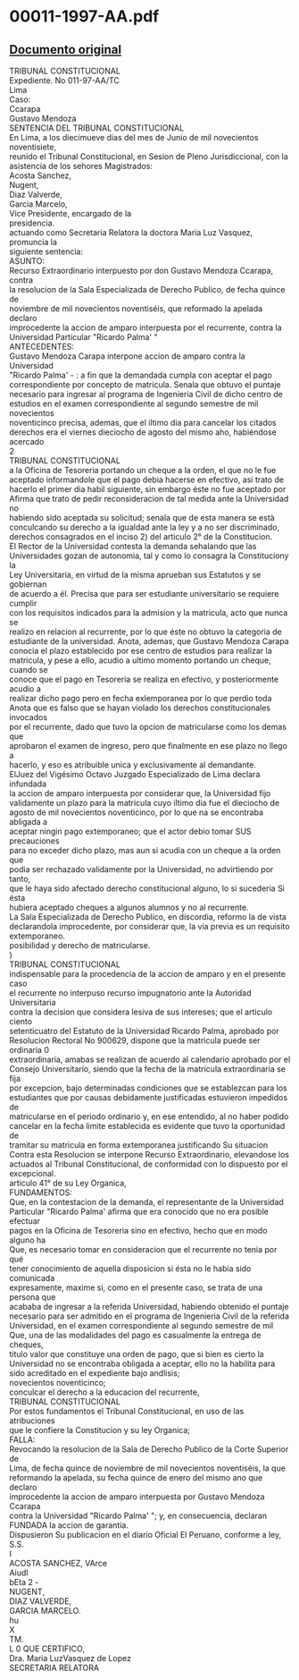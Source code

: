 
00011-1997-AA.pdf
=================
  
[Documento original](https://tc.gob.pe/jurisprudencia/1997/00011-1997-AA.pdf)  
---  
  
TRIBUNAL CONSTITUCIONAL  
Expediente. No 011-97-AA/TC  
Lima  
Caso:  
Ccarapa  
Gustavo Mendoza  
SENTENCIA DEL TRIBUNAL CONSTITUCIONAL  
En Lima, a los diecimueve dias del mes de Junio de mil novecientos noventisiete,  
reunido el Tribunal Constitucional, en Sesion de Pleno Jurisdiccional, con la  
asistencia de los sehores Magistrados:  
Acosta Sanchez,  
Nugent,  
Diaz Valverde,  
Garcia Marcelo,  
Vice Presidente, encargado de la  
presidencia.  
actuando como Secretaria Relatora la doctora Maria Luz Vasquez, promuncia la  
siguiente sentencia:  
ASUNTO:  
Recurso Extraordinario interpuesto por don Gustavo Mendoza Ccarapa, contra  
la resolucion de la Sala Especializada de Derecho Publico, de fecha quince de  
noviembre de mil novecientos noventiséis, que reformado la apelada declaro  
improcedente la accion de amparo interpuesta por el recurrente, contra la  
Universidad Particular "Ricardo Palma' "  
ANTECEDENTES:  
Gustavo Mendoza Carapa interpone accion de amparo contra la Universidad  
"Ricardo Palma' - : a fin que la demandada cumpla con aceptar el pago  
correspondiente por concepto de matricula. Senala que obtuvo el puntaje  
necesario para ingresar al programa de Ingenieria Civil de dicho centro de  
estudios en el examen correspondiente al segundo semestre de mil novecientos  
noventicinco precisa, ademas, que el iltimo dia para cancelar los citados  
derechos era el viernes dieciocho de agosto del mismo aho, habiéndose acercado  
2  
TRIBUNAL CONSTITUCIONAL  
a la Oficina de Tesoreria portando un cheque a la orden, el que no le fue  
aceptado informandole que el pago debia hacerse en efectivo, asi trato de  
hacerlo el primer dia habil siguiente, sin embargo éste no fue aceptado por  
Afirma que trato de pedir reconsideracion de tal medida ante la Universidad no  
habiendo sido aceptada su solicitud; senala que de esta manera se està  
conculcando su derecho a la igualdad ante la ley y a no ser discriminado,  
derechos consagrados en el inciso 2) del articulo 2° de la Constitucion.  
El Rector de la Universidad contesta la demanda sehalando que las  
Universidades gozan de autonomia, tal y como lo consagra la Constituciony la  
Ley Universitaria, en virtud de la misma aprueban sus Estatutos y se gobiernan  
de acuerdo a él. Precisa que para ser estudiante universitario se requiere cumplir  
con los requisitos indicados para la admision y la matricula, acto que nunca se  
realizo en relacion al recurrente, por lo que éste no obtuvo la categoria de  
estudiante de la universidad. Anota, ademas, que Gustavo Mendoza Carapa  
conocia el plazo establecido por ese centro de estudios para realizar la  
matricula, y pese a ello, acudio a ultimo momento portando un cheque, cuando se  
conoce que el pago en Tesoreria se realiza en efectivo, y posteriormente acudio a  
realizar dicho pago pero en fecha exlemporanea por lo que perdio toda  
Anota que es falso que se hayan violado los derechos constitucionales invocados  
por el recurrente, dado que tuvo la opcion de matricularse como los demas que  
aprobaron el examen de ingreso, pero que finalmente en ese plazo no llego a  
hacerlo, y eso es atribuible unica y exclusivamente al demandante.  
ElJuez del Vigésimo Octavo Juzgado Especializado de Lima declara infundada  
la accion de amparo interpuesta por considerar que, la Universidad fijo  
validamente un plazo para la matricula cuyo iltimo dia fue el dieciocho de  
agosto de mil novecientos noventicinco, por lo que na se encontraba abligada a  
aceptar ningin pago extemporaneo; que el actor debio tomar SUS precauciones  
para no exceder dicho plazo, mas aun si acudia con un cheque a la orden que  
podia ser rechazado validamente por la Universidad, no advirtiendo por tanto,  
que le haya sido afectado derecho constitucional alguno, lo si sucederia Si ésta  
hubiera aceptado cheques a algunos alumnos y no al recurrente.  
La Sala Especializada de Derecho Publico, en discordia, reformo la de vista  
declarandola improcedente, por considerar que, la via previa es un requisito  
extemporaneo.  
posibilidad y derecho de matricularse.  
)  
TRIBUNAL CONSTITUCIONAL  
indispensable para la procedencia de la accion de amparo y en el presente caso  
el recurrente no interpuso recurso impugnatorio ante la Autoridad Universitaria  
contra la decision que considera lesiva de sus intereses; que el articulo ciento  
setenticuatro del Estatuto de la Universidad Ricardo Palma, aprobado por  
Resolucion Rectoral No 900629, dispone que la matricula puede ser ordinaria 0  
extraordinaria, amabas se realizan de acuerdo al calendario aprobado por el  
Consejo Universitario, siendo que la fecha de la matricula extraordinaria se fija  
por excepcion, bajo determinadas condiciones que se establezcan para los  
estudiantes que por causas debidamente justificadas estuvieron impedidos de  
matricularse en el periodo ordinario y, en ese entendido, al no haber podido  
cancelar en la fecha limite establecida es evidente que tuvo la oportunidad de  
tramitar su matricula en forma extemporanea justificando Su situacion  
Contra esta Resolucion se interpone Recurso Extraordinario, elevandose los  
actuados al Tribunal Constitucional, de conformidad con lo dispuesto por el  
excepcional.  
articulo 41° de su Ley Organica,  
FUNDAMENTOS:  
Que, en la contestacion de la demanda, el representante de la Universidad  
Particular "Ricardo Palma' afirma que era conocido que no era posible efectuar  
pagos en la Oficina de Tesoreria sino en efectivo, hecho que en modo alguno ha  
Que, es necesario tomar en consideracion que el recurrente no tenia por qué  
tener conocimiento de aquella disposicion si ésta no le habia sido comunicada  
expresamente, maxime si, como en el presente caso, se trata de una persona que  
acababa de ingresar a la referida Universidad, habiendo obtenido el puntaje  
necesario para ser admitido en el programa de Ingenieria Civil de la referida  
Universidad, en el examen correspondiente al segundo semestre de mil  
Que, una de las modalidades del pago es casualmente la entrega de cheques,  
titulo valor que constituye una orden de pago, que si bien es cierto la  
Universidad no se encontraba obligada a aceptar, ello no la habilita para  
sido acreditado en el expediente bajo andlisis;  
novecientos noventicinco;  
conculcar el derecho a la educacion del recurrente,  
TRIBUNAL CONSTITUCIONAL  
Por estos fundamentos el Tribunal Constitucional, en uso de las atribuciones  
que le confiere la Constitucion y su ley Organica;  
FALLA:  
Revocando la resolucion de la Sala de Derecho Publico de la Corte Superior de  
Lima, de fecha quince de noviembre de mil novecientos noventiséis, la que  
reformando la apelada, su fecha quince de enero del mismo ano que declaro  
improcedente la accion de amparo interpuesta por Gustavo Mendoza Ccarapa  
contra la Universidad "Ricardo Palma' "; y, en consecuencia, declaran  
FUNDADA la accion de garantia.  
Dispusieron Su publicacion en el diario Oficial El Peruano, conforme a ley,  
S.S.  
I  
ACOSTA SANCHEZ, VArce  
Aiudl  
bEta 2 -  
NUGENT,  
DIAZ VALVERDE,  
GARCIA MARCELO.  
hu  
X  
TM.  
L 0 QUE CERTIFICO,  
Dra. Maria LuzVasquez de Lopez  
SECRETARIA RELATORA